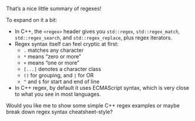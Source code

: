 That’s a nice little summary of regexes!  

To expand on it a bit:  

- In C++, the `<regex>` header gives you `std::regex`, `std::regex_match`, `std::regex_search`, and `std::regex_replace`, plus regex iterators.  
- Regex syntax itself can feel cryptic at first:  
  - `.` matches any character  
  - `*` means “zero or more”  
  - `+` means “one or more”  
  - `[...]` denotes a character class  
  - `()` for grouping, and `|` for OR  
  - `^` and `$` for start and end of line  
- In C++ regex, by default it uses ECMAScript syntax, which is very close to what you see in most languages.  

Would you like me to show some simple C++ regex examples or maybe break down regex syntax cheatsheet-style?